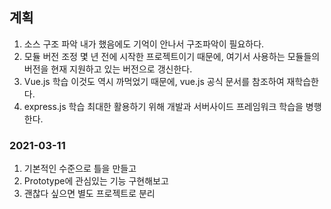 ## 계획
1. 소스 구조 파악
내가 했음에도 기억이 안나서 구조파악이 필요하다.
2. 모듈 버전 조정
몇 년 전에 시작한 프로젝트이기 때문에, 여기서 사용하는 모듈들의 버전을 현재 지원하고 있는 버전으로 갱신한다.
3. Vue.js 학습
이것도 역시 까먹었기 때문에, vue.js 공식 문서를 참조하여 재학습한다.
4. express.js 학습
최대한 활용하기 위해 개발과 서버사이드 프레임워크 학습을 병행한다.

### 2021-03-11
1. 기본적인 수준으로 틀을 만들고
2. Prototype에 관심있는 기능 구현해보고 
3. 괜찮다 싶으면 별도 프로젝트로 분리